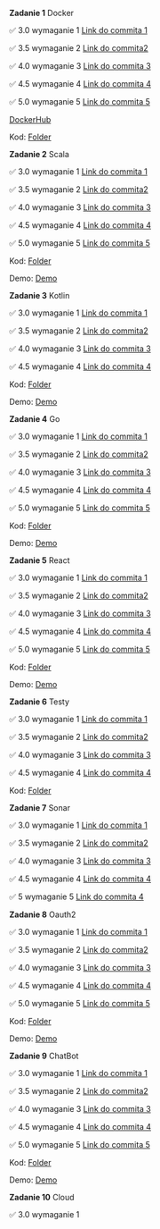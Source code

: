 **Zadanie 1** Docker

:white_check_mark: 3.0 wymaganie 1 [Link do commita 1](https://github.com/YehorSavchenko/E-Biznes/commit/ce166c3deb264c0230bf5b6daebcbabd66bc74a9)

:white_check_mark: 3.5 wymaganie 2 [Link do commita2 ](https://github.com/YehorSavchenko/E-Biznes/commit/89876f4489b1a41c5c2a6102d35b8942b2b178f2)

:white_check_mark: 4.0 wymaganie 3 [Link do commita 3](https://github.com/YehorSavchenko/E-Biznes/commit/9d04b23875aa3d74ecc232f15f329f13eb13432e)

:white_check_mark: 4.5 wymaganie 4 [Link do commita 4](https://github.com/YehorSavchenko/E-Biznes/commit/65880cd63e88b01e6f609d0307e65f03998ed330)

:white_check_mark: 5.0 wymaganie 5 [Link do commita 5](https://github.com/YehorSavchenko/E-Biznes/commit/939beff5d75ac5c857bec305486e4ec7b5151efc)

[DockerHub](https://hub.docker.com/r/yehorsavchenko/ebiznes/tags)

Kod: [Folder](https://github.com/YehorSavchenko/E-Biznes/tree/master/Docker)

**Zadanie 2** Scala

:white_check_mark: 3.0 wymaganie 1 [Link do commita 1](https://github.com/YehorSavchenko/E-Biznes/commit/f8ddb8955cebd5813dc6df90f7d80f4dc5e4ee67)

:white_check_mark: 3.5 wymaganie 2 [Link do commita2 ](https://github.com/YehorSavchenko/E-Biznes/commit/b596876d4169ba08dd7eb208216f3a2801cd7423)

:white_check_mark: 4.0 wymaganie 3 [Link do commita 3](https://github.com/YehorSavchenko/E-Biznes/commit/4b503aebabf170b53ac60a19cc66b6b4bdfbd529)

:white_check_mark: 4.5 wymaganie 4 [Link do commita 4](https://github.com/YehorSavchenko/E-Biznes/commit/f0e650244a5be5656b969eef51482519e12ae9fc)

:white_check_mark: 5.0 wymaganie 5 [Link do commita 5](https://github.com/YehorSavchenko/E-Biznes/commit/b3c66de1f07b4591c41b473103ac4c6c09293904)

Kod: [Folder](https://github.com/YehorSavchenko/E-Biznes/tree/master/Scala/play-project)

Demo: [Demo](https://ujchmura-my.sharepoint.com/:v:/g/personal/yehor_savchenko_student_uj_edu_pl/EY4N9X-ubMBBm4QY87tWngEBm4ti8XfZRcrgrikwION92A?nav=eyJyZWZlcnJhbEluZm8iOnsicmVmZXJyYWxBcHAiOiJPbmVEcml2ZUZvckJ1c2luZXNzIiwicmVmZXJyYWxBcHBQbGF0Zm9ybSI6IldlYiIsInJlZmVycmFsTW9kZSI6InZpZXciLCJyZWZlcnJhbFZpZXciOiJNeUZpbGVzTGlua0NvcHkifX0&e=9VTlnL)

**Zadanie 3** Kotlin

:white_check_mark: 3.0 wymaganie 1 [Link do commita 1](https://github.com/YehorSavchenko/E-Biznes/commit/1441eb3253956a66d6837ff33df08ca8ccbc16ea)

:white_check_mark: 3.5 wymaganie 2 [Link do commita2 ](https://github.com/YehorSavchenko/E-Biznes/commit/145eabf1c7532e32e74411ecbeadf76880c480fc)

:white_check_mark: 4.0 wymaganie 3 [Link do commita 3](https://github.com/YehorSavchenko/E-Biznes/commit/b305b050ee56aa9a454d1717b97a3baf2c0de135)

:white_check_mark: 4.5 wymaganie 4 [Link do commita 4](https://github.com/YehorSavchenko/E-Biznes/commit/7e15c7d4fa273f3db70fde2d28c78d39c43943d9)

Kod: [Folder](https://github.com/YehorSavchenko/E-Biznes/tree/master/Kotlin/discord-app)

Demo: [Demo](https://ujchmura-my.sharepoint.com/:v:/g/personal/yehor_savchenko_student_uj_edu_pl/EXK1xK_CfcRFsg17QVrOpZ0Bo6q8X4BTCDaQXfwEg0qIfw?nav=eyJyZWZlcnJhbEluZm8iOnsicmVmZXJyYWxBcHAiOiJPbmVEcml2ZUZvckJ1c2luZXNzIiwicmVmZXJyYWxBcHBQbGF0Zm9ybSI6IldlYiIsInJlZmVycmFsTW9kZSI6InZpZXciLCJyZWZlcnJhbFZpZXciOiJNeUZpbGVzTGlua0NvcHkifX0&e=oGQFj8)

**Zadanie 4** Go

:white_check_mark: 3.0 wymaganie 1 [Link do commita 1](https://github.com/YehorSavchenko/E-Biznes/commit/d0d495a9faea39fdcc6c8d56ff01f84713f6fc44)

:white_check_mark: 3.5 wymaganie 2 [Link do commita2 ](https://github.com/YehorSavchenko/E-Biznes/commit/8affbd3609b0d1e6e6787c75513ff38337bdbb43)

:white_check_mark: 4.0 wymaganie 3 [Link do commita 3](https://github.com/YehorSavchenko/E-Biznes/commit/2b4611a16692049c5e01fa2b2a1e832fb22fb76d)

:white_check_mark: 4.5 wymaganie 4 [Link do commita 4](https://github.com/YehorSavchenko/E-Biznes/commit/9b5af9b08ae459353be2dc8e40253a75fee5fcda)

:white_check_mark: 5.0 wymaganie 5 [Link do commita 5](https://github.com/YehorSavchenko/E-Biznes/commit/7a9f28dfe1611dbe2629687a92d110ef664aa3fa)

Kod: [Folder](https://github.com/YehorSavchenko/E-Biznes/tree/master/Go)

Demo: [Demo](https://ujchmura-my.sharepoint.com/:v:/g/personal/yehor_savchenko_student_uj_edu_pl/EZBLAgQgsGVFupnWOIHTd14BCkGlxRBk3p5UxBOqkmJgMg?nav=eyJyZWZlcnJhbEluZm8iOnsicmVmZXJyYWxBcHAiOiJPbmVEcml2ZUZvckJ1c2luZXNzIiwicmVmZXJyYWxBcHBQbGF0Zm9ybSI6IldlYiIsInJlZmVycmFsTW9kZSI6InZpZXciLCJyZWZlcnJhbFZpZXciOiJNeUZpbGVzTGlua0NvcHkifX0&e=mAZey9)

**Zadanie 5** React

:white_check_mark: 3.0 wymaganie 1 [Link do commita 1](https://github.com/YehorSavchenko/E-Biznes/commit/e1b8a83f091e249fb021f7fb1dede24389058e8c)

:white_check_mark: 3.5 wymaganie 2 [Link do commita2 ](https://github.com/YehorSavchenko/E-Biznes/commit/c671d42654b0b05db1ec2d14c74c5bb138d599bd)

:white_check_mark: 4.0 wymaganie 3 [Link do commita 3](https://github.com/YehorSavchenko/E-Biznes/commit/1210763f1c297a9b4b844366a7378903204cf791)

:white_check_mark: 4.5 wymaganie 4 [Link do commita 4](https://github.com/YehorSavchenko/E-Biznes/commit/9ebf987734dbcfe1d5753998d53e44c1e5a8ff8a)

:white_check_mark: 5.0 wymaganie 5 [Link do commita 5](https://github.com/YehorSavchenko/E-Biznes/commit/ee2c5ca6f2eb42cda1068368a825caad3890527a)

Kod: [Folder](https://github.com/YehorSavchenko/E-Biznes/tree/master/React/my-react-app)

Demo: [Demo](https://ujchmura-my.sharepoint.com/:v:/g/personal/yehor_savchenko_student_uj_edu_pl/EcNKBoMoL_9EhDKqu2--aioBvikzsOAAQ22od6Q4AuGlsg?nav=eyJyZWZlcnJhbEluZm8iOnsicmVmZXJyYWxBcHAiOiJPbmVEcml2ZUZvckJ1c2luZXNzIiwicmVmZXJyYWxBcHBQbGF0Zm9ybSI6IldlYiIsInJlZmVycmFsTW9kZSI6InZpZXciLCJyZWZlcnJhbFZpZXciOiJNeUZpbGVzTGlua0NvcHkifX0&e=i5FYus)

**Zadanie 6** Testy

:white_check_mark: 3.0 wymaganie 1 [Link do commita 1](https://github.com/YehorSavchenko/E-Biznes/commit/b12932f3126281b0af874efcdfc0c822211032ad)

:white_check_mark: 3.5 wymaganie 2 [Link do commita2 ](https://github.com/YehorSavchenko/E-Biznes/commit/7d2d45d7e11973fb466b3cd12d053f299f15a813)

:white_check_mark: 4.0 wymaganie 3 [Link do commita 3](https://github.com/YehorSavchenko/E-Biznes/commit/16a93203173b6d9f09832f3d186d8a8007cf0fbf)

:white_check_mark: 4.5 wymaganie 4 [Link do commita 4](https://github.com/YehorSavchenko/E-Biznes/commit/100191bc3d747004e73f538b8cea407fbdf7a44d)

Kod: [Folder](https://github.com/YehorSavchenko/E-Biznes/tree/master/Tests)

**Zadanie 7** Sonar

:white_check_mark: 3.0 wymaganie 1 [Link do commita 1](https://github.com/YehorSavchenko/E-Biznes/commit/481e245efa9ae404921b5295088bf07adce2f7a1)

:white_check_mark: 3.5 wymaganie 2 [Link do commita2 ](https://github.com/YehorSavchenko/E-Biznes/commit/481e245efa9ae404921b5295088bf07adce2f7a1)

:white_check_mark: 4.0 wymaganie 3 [Link do commita 3](https://github.com/YehorSavchenko/E-Biznes/commit/481e245efa9ae404921b5295088bf07adce2f7a1)

:white_check_mark: 4.5 wymaganie 4 [Link do commita 4](https://github.com/YehorSavchenko/E-Biznes/commit/481e245efa9ae404921b5295088bf07adce2f7a1)

:white_check_mark: 5 wymaganie 5 [Link do commita 4](https://github.com/YehorSavchenko/E-Biznes/commit/481e245efa9ae404921b5295088bf07adce2f7a1)


**Zadanie 8** Oauth2

:white_check_mark: 3.0 wymaganie 1 [Link do commita 1](https://github.com/YehorSavchenko/E-Biznes/commit/2497e0bcd51249281562ffcc469b965069269514)

:white_check_mark: 3.5 wymaganie 2 [Link do commita2 ](https://github.com/YehorSavchenko/E-Biznes/commit/2497e0bcd51249281562ffcc469b965069269514)

:white_check_mark: 4.0 wymaganie 3 [Link do commita 3](https://github.com/YehorSavchenko/E-Biznes/commit/173b410e3f8696bf09cdf10e002ccabede4385e5)

:white_check_mark: 4.5 wymaganie 4 [Link do commita 4](https://github.com/YehorSavchenko/E-Biznes/commit/7449c33681763919cefa781e30774ff550b4b990)

:white_check_mark: 5.0 wymaganie 5 [Link do commita 5](https://github.com/YehorSavchenko/E-Biznes/commit/7449c33681763919cefa781e30774ff550b4b990)

Kod: [Folder](https://github.com/YehorSavchenko/E-Biznes/tree/master/Oauth2)

Demo: [Demo](https://github.com/YehorSavchenko/E-Biznes/blob/master/demos/oauth2.mp4)

**Zadanie 9** ChatBot

:white_check_mark: 3.0 wymaganie 1 [Link do commita 1](https://github.com/YehorSavchenko/E-Biznes/commit/68475da979fff150ae3b389de5bfbd2b59d8e234)

:white_check_mark: 3.5 wymaganie 2 [Link do commita2 ](https://github.com/YehorSavchenko/E-Biznes/commit/68475da979fff150ae3b389de5bfbd2b59d8e234)

:white_check_mark: 4.0 wymaganie 3 [Link do commita 3](https://github.com/YehorSavchenko/E-Biznes/commit/b39590d5bf71d829413379d0cd1d3d768307f3d7)

:white_check_mark: 4.5 wymaganie 4 [Link do commita 4](https://github.com/YehorSavchenko/E-Biznes/commit/b39590d5bf71d829413379d0cd1d3d768307f3d7)

:white_check_mark: 5.0 wymaganie 5 [Link do commita 5](https://github.com/YehorSavchenko/E-Biznes/commit/b39590d5bf71d829413379d0cd1d3d768307f3d7)

Kod: [Folder](https://github.com/YehorSavchenko/E-Biznes/tree/master/Bot)

Demo: [Demo](https://github.com/YehorSavchenko/E-Biznes/blob/master/demos/bot.mp4)

**Zadanie 10** Cloud

:white_check_mark: 3.0 wymaganie 1